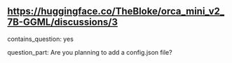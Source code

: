 ## https://huggingface.co/TheBloke/orca_mini_v2_7B-GGML/discussions/3

contains_question: yes

question_part: Are you planning to add a config.json file?